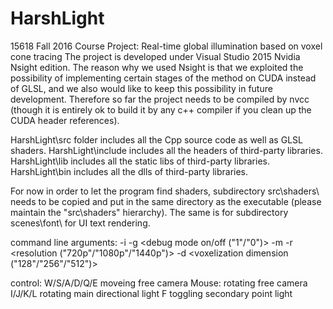 # HarshLight
15618 Fall 2016 Course Project: Real-time global illumination based on voxel cone tracing
The project is developed under Visual Studio 2015 Nvidia Nsight edition. The reason why we used Nsight is that we exploited the possibility of implementing certain stages of the method on CUDA instead of GLSL, and we also would like to keep this possibility in future development. Therefore so far the project needs to be compiled by nvcc (though it is entirely ok to build it by any c++ compiler if you clean up the CUDA header references).

HarshLight\src folder includes all the Cpp source code as well as GLSL shaders.
HarshLight\include includes all the headers of third-party libraries.
HarshLight\lib includes all the static libs of third-party libraries.
HarshLight\bin includes all the dlls of third-party libraries.

For now in order to let the program find shaders, subdirectory src\shaders\ needs to be copied and put in the same directory as the executable (please maintain the "src\shaders\" hierarchy). The same is for subdirectory scenes\font\ for UI text rendering.

command line arguments:
-i <scene file name>
-g <debug mode on/off ("1"/"0")>
-m <mouse sensitivity>
-r <resolution ("720p"/"1080p"/"1440p")>
-d <voxelization dimension ("128"/"256"/"512")>

control:
W/S/A/D/Q/E moveing free camera
Mouse: rotating free camera
I/J/K/L rotating main directional light
F toggling secondary point light
